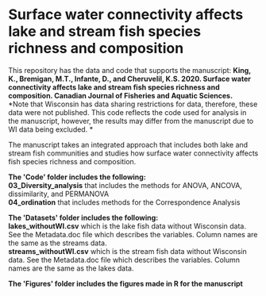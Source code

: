 # Surface water connectivity affects lake and stream fish species richness and composition 

This repository has the data and code that supports the manuscript: **King, K., Bremigan, M.T., Infante, D., and Cheruvelil, K.S. 2020. Surface water connectivity affects lake and stream fish species richness and composition. Canadian Journal of Fisheries and Aquatic Sciences.**  
*Note that Wisconsin has data sharing restrictions for data, therefore, these data were not published. This code reflects the code used for analysis in the manuscript, however, the results may differ from the manuscript due to WI data being excluded. *

The manuscript takes an integrated approach that includes both lake and stream fish communities and studies how surface water connectivity affects fish species richness and composition. 


**The 'Code' folder includes the following:** \
**03_Diversity_analysis** that includes the methods for ANOVA, ANCOVA, dissimilarity, and PERMANOVA \
**04_ordination** that includes methods for the Correspondence Analysis

**The 'Datasets' folder includes the following:** \
**lakes_withoutWI.csv** which is the lake fish data without Wisconsin data. See the Metadata.doc file which describes the variables. Column names are the same as the streams data. \
**streams_withoutWI.csv** which is the stream fish data without Wisconsin data. See the Metadata.doc file which describes the variables. Column names are the same as the lakes data. 

**The 'Figures' folder includes the figures made in R for the manuscript**

